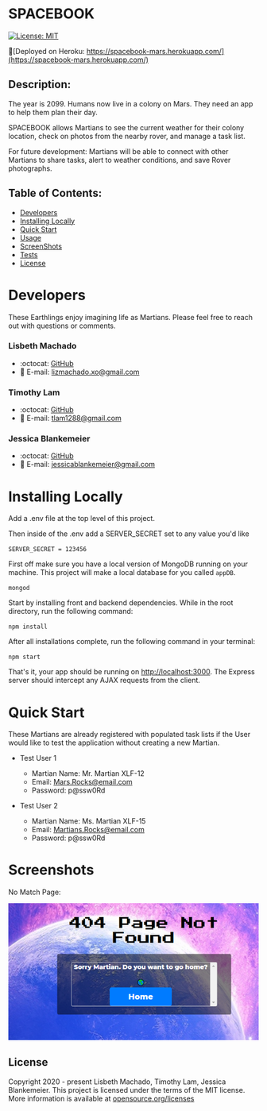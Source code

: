 # SPACEBOOK
[![License: MIT](https://img.shields.io/badge/License-MIT-yellow.svg)](https://opensource.org/licenses/MIT)

🚀[Deployed on Heroku: https://spacebook-mars.herokuapp.com/](https://spacebook-mars.herokuapp.com/)

## Description:  
 The year is 2099. Humans now live in a colony on Mars. They need an app to help them plan their day. 
 
SPACEBOOK allows Martians to see the current weather for their colony location, check on photos from the nearby rover, and manage a task list. 

For future development: Martians will be able to connect with other Martians to share tasks, alert to weather conditions, and save Rover photographs. 

## Table of Contents:
* [Developers](#developers)
* [Installing Locally](#installing-locally)
* [Quick Start](#quick-start)
* [Usage](./USAGE.md)
* [ScreenShots](#screenshots)
* [Tests](./TESTS.md)
* [License](#license)

# Developers
These Earthlings enjoy imagining life as Martians. Please feel free to reach out with questions or comments. 

### Lisbeth Machado
* :octocat: [GitHub](https://github.com/lisbethmachado)
* 📧 E-mail: lizmachado.xo@gmail.com

### Timothy Lam
* :octocat: [GitHub](https://github.com/tlam1288)
*  📧 E-mail: tlam1288@gmail.com

### Jessica Blankemeier
* :octocat: [GitHub](https://github.com/jessicablank)
*  📧 E-mail: jessicablankemeier@gmail.com

# Installing Locally

Add a .env file at the top level of this project.

Then inside of the .env add a SERVER_SECRET set to any value you'd like

```
SERVER_SECRET = 123456
```

First off make sure you have a local version of MongoDB running on your machine. This project will make a local database for you called `appDB`.

```
mongod
```

Start by installing front and backend dependencies. While in the root directory, run the following command:

```
npm install
```

After all installations complete, run the following command in your terminal:

```
npm start
```

That's it, your app should be running on <http://localhost:3000>. The Express server should intercept any AJAX requests from the client.

# Quick Start
These Martians are already registered with populated task lists if the User would like to test the application without creating a new Martian. 

* Test User 1

    * Martian Name: Mr. Martian XLF-12
    * Email: Mars.Rocks@email.com
    * Password: p@ssw0Rd

* Test User 2

    * Martian Name: Ms. Martian XLF-15
    * Email: Martians.Rocks@email.com
    * Password: p@ssw0Rd

# Screenshots
No Match Page:

![NoMatch](./assets/no-match.PNG)

## License
Copyright 2020 - present Lisbeth Machado, Timothy Lam, Jessica Blankemeier.
This project is licensed under the terms of the MIT license. 
More information is available at [opensource.org/licenses](https://opensource.org/licenses/MIT)
